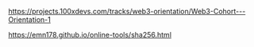 https://projects.100xdevs.com/tracks/web3-orientation/Web3-Cohort---Orientation-1

https://emn178.github.io/online-tools/sha256.html